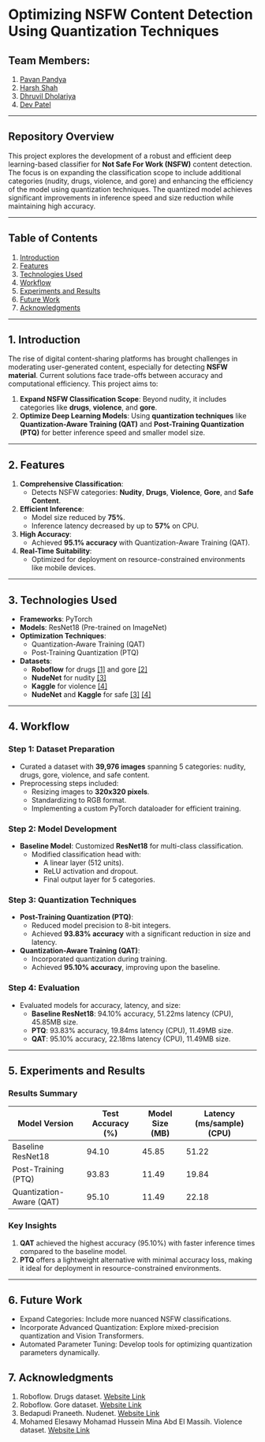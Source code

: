 # **Optimizing NSFW Content Detection Using Quantization Techniques**

## Team Members:

1. [Pavan Pandya](mailto:pnpandya@iu.edu)
2. [Harsh Shah](mailto:shahhh@iu.edu)
3. [Dhruvil Dholariya](mailto:ddholari@iu.edu)
4. [Dev Patel](mailto:dp67@iu.edu)

---

## Repository Overview

This project explores the development of a robust and efficient deep learning-based classifier for **Not Safe For Work (NSFW)** content detection. The focus is on expanding the classification scope to include additional categories (nudity, drugs, violence, and gore) and enhancing the efficiency of the model using quantization techniques. The quantized model achieves significant improvements in inference speed and size reduction while maintaining high accuracy.

---

## **Table of Contents**

1. [Introduction](#1-introduction)
2. [Features](#2-features)
3. [Technologies Used](#3-technologies-used)
4. [Workflow](#4-workflow)
5. [Experiments and Results](#5-experiments-and-results)
6. [Future Work](#6-future-work)
7. [Acknowledgments](#7-acknowledgments)

---

## **1. Introduction**

The rise of digital content-sharing platforms has brought challenges in moderating user-generated content, especially for detecting **NSFW material**. Current solutions face trade-offs between accuracy and computational efficiency. This project aims to:

1. **Expand NSFW Classification Scope**: Beyond nudity, it includes categories like **drugs**, **violence**, and **gore**.
2. **Optimize Deep Learning Models**: Using **quantization techniques** like **Quantization-Aware Training (QAT)** and **Post-Training Quantization (PTQ)** for better inference speed and smaller model size.

---

## **2. Features**

1. **Comprehensive Classification**:
   - Detects NSFW categories: **Nudity**, **Drugs**, **Violence**, **Gore**, and **Safe Content**.
2. **Efficient Inference**:
   - Model size reduced by **75%**.
   - Inference latency decreased by up to **57%** on CPU.
3. **High Accuracy**:
   - Achieved **95.1% accuracy** with Quantization-Aware Training (QAT).
4. **Real-Time Suitability**:
   - Optimized for deployment on resource-constrained environments like mobile devices.

---

## **3. Technologies Used**

- **Frameworks**: PyTorch
- **Models**: ResNet18 (Pre-trained on ImageNet)
- **Optimization Techniques**:
  - Quantization-Aware Training (QAT)
  - Post-Training Quantization (PTQ)
- **Datasets**:
  - **Roboflow** for drugs [[1]](#7-acknowledgments) and gore [[2]](#7-acknowledgments)
  - **NudeNet** for nudity [[3]](#7-acknowledgments)
  - **Kaggle** for violence [[4]](#7-acknowledgments)
  - **NudeNet** and **Kaggle** for safe [[3]](#7-acknowledgments) [[4]](#7-acknowledgments)

---

## **4. Workflow**

### **Step 1: Dataset Preparation**

- Curated a dataset with **39,976 images** spanning 5 categories: nudity, drugs, gore, violence, and safe content.
- Preprocessing steps included:
  - Resizing images to **320x320 pixels**.
  - Standardizing to RGB format.
  - Implementing a custom PyTorch dataloader for efficient training.

### **Step 2: Model Development**

- **Baseline Model**: Customized **ResNet18** for multi-class classification.
  - Modified classification head with:
    - A linear layer (512 units).
    - ReLU activation and dropout.
    - Final output layer for 5 categories.

### **Step 3: Quantization Techniques**

- **Post-Training Quantization (PTQ)**:
  - Reduced model precision to 8-bit integers.
  - Achieved **93.83% accuracy** with a significant reduction in size and latency.
- **Quantization-Aware Training (QAT)**:
  - Incorporated quantization during training.
  - Achieved **95.10% accuracy**, improving upon the baseline.

### **Step 4: Evaluation**

- Evaluated models for accuracy, latency, and size:
  - **Baseline ResNet18**: 94.10% accuracy, 51.22ms latency (CPU), 45.85MB size.
  - **PTQ**: 93.83% accuracy, 19.84ms latency (CPU), 11.49MB size.
  - **QAT**: 95.10% accuracy, 22.18ms latency (CPU), 11.49MB size.

---

## **5. Experiments and Results**

### **Results Summary**

| Model Version            | Test Accuracy (%) | Model Size (MB) | Latency (ms/sample) (CPU) |
| ------------------------ | ----------------- | --------------- | ------------------------- |
| Baseline ResNet18        | 94.10             | 45.85           | 51.22                     |
| Post-Training (PTQ)      | 93.83             | 11.49           | 19.84                     |
| Quantization-Aware (QAT) | 95.10             | 11.49           | 22.18                     |

### **Key Insights**

1. **QAT** achieved the highest accuracy (95.10%) with faster inference times compared to the baseline model.
2. **PTQ** offers a lightweight alternative with minimal accuracy loss, making it ideal for deployment in resource-constrained environments.

---

## **6. Future Work**

- Expand Categories: Include more nuanced NSFW classifications.
- Incorporate Advanced Quantization: Explore mixed-precision quantization and Vision Transformers.
- Automated Parameter Tuning: Develop tools for optimizing quantization parameters dynamically.

## **7. Acknowledgments**

1. Roboflow. Drugs dataset. [Website Link](https://universe.roboflow.com/cbait/drugs_newest/dataset/2)
2. Roboflow. Gore dataset. [Website Link](https://universe.roboflow.com/computer-vision-y8bhq/sensitive-content-2/dataset/1)
3. Bedapudi Praneeth. Nudenet. [Website Link](https://academictorrents.com/details/1cda9427784a6b77809f657e772814dc766b69f5)
4. Mohamed Elesawy Mohamad Hussein Mina Abd El Massih. Violence dataset. [Website Link](https://www.kaggle.com/datasets/mohamedmustafa/real-life-violence-situations-dataset)

